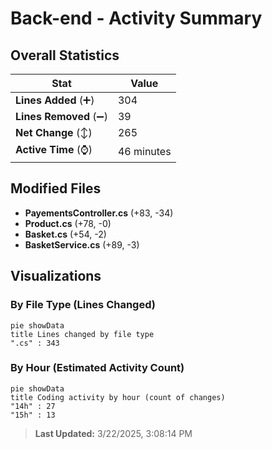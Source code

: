 # Back-end - Activity Summary 

## Overall Statistics

| Stat                   | Value                                                             |
| ---------------------- | ----------------------------------------------------------------- |
| **Lines Added** (➕)   | 304                                          |
| **Lines Removed** (➖) | 39                                        |
| **Net Change** (↕)    | 265                |
| **Active Time** (⌚)   | 46 minutes |


## Modified Files
- **PayementsController.cs** (+83, -34)
- **Product.cs** (+78, -0)
- **Basket.cs** (+54, -2)
- **BasketService.cs** (+89, -3)

## Visualizations

### By File Type (Lines Changed)

```mermaid
pie showData
title Lines changed by file type
".cs" : 343
```

### By Hour (Estimated Activity Count)

```mermaid
pie showData
title Coding activity by hour (count of changes)
"14h" : 27
"15h" : 13
```


> **Last Updated:** 3/22/2025, 3:08:14 PM